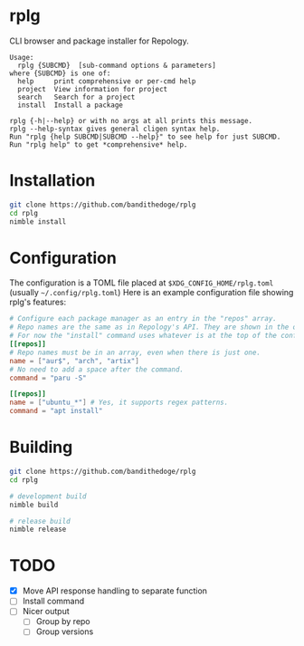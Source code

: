 # rplg

CLI browser and package installer for Repology.

```
Usage:
  rplg {SUBCMD}  [sub-command options & parameters]
where {SUBCMD} is one of:
  help     print comprehensive or per-cmd help
  project  View information for project
  search   Search for a project
  install  Install a package

rplg {-h|--help} or with no args at all prints this message.
rplg --help-syntax gives general cligen syntax help.
Run "rplg {help SUBCMD|SUBCMD --help}" to see help for just SUBCMD.
Run "rplg help" to get *comprehensive* help.
```

# Installation

```sh
git clone https://github.com/bandithedoge/rplg
cd rplg
nimble install
```

# Configuration

The configuration is a TOML file placed at `$XDG_CONFIG_HOME/rplg.toml` (usually `~/.config/rplg.toml`)
Here is an example configuration file showing rplg's features:

```toml
# Configure each package manager as an entry in the "repos" array.
# Repo names are the same as in Repology's API. They are shown in the output of "rplg project".
# For now the "install" command uses whatever is at the top of the configuration.
[[repos]]
# Repo names must be in an array, even when there is just one.
name = ["aur$", "arch", "artix"]
# No need to add a space after the command.
command = "paru -S"

[[repos]]
name = ["ubuntu_*"] # Yes, it supports regex patterns.
command = "apt install"
```

# Building

```sh
git clone https://github.com/bandithedoge/rplg
cd rplg

# development build
nimble build

# release build
nimble release
```

# TODO

- [x] Move API response handling to separate function
- [ ] Install command
- [ ] Nicer output
    - [ ] Group by repo
    - [ ] Group versions
